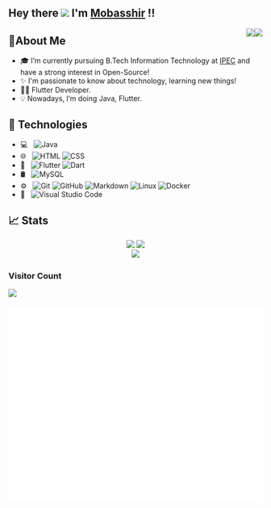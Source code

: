 ## Hey there <img src="https://media.giphy.com/media/hvRJCLFzcasrR4ia7z/giphy.gif" width="25px"> I'm [Mobasshir](https://www.linkedin.com/in/imobasshir/) !!

<a href="https://www.linkedin.com/in/imobasshir/"><img src="https://img.icons8.com/cute-clipart/64/000000/linkedin.png" align="right"/></a> <a href="https://twitter.com/imobasshir"><img src="https://img.icons8.com/cute-clipart/64/000000/twitter.png" align="right"/></a>

## :wave:About Me

- 🎓 I’m currently pursuing B.Tech Information Technology at <a href="https://www.ipec.org.in/">IPEC</a> and have a strong interest in Open-Source! <br>
- ✨ I'm passionate to know about technology, learning new things! <br>
- 👨‍💻 Flutter Developer. <br>
- 💡 Nowadays, I’m doing Java, Flutter. <br>

## 🚀 Technologies

- 💻 &nbsp; ![Java](https://img.shields.io/badge/-Java-333333?style=flat&logo=Java&logoColor=007396)
- 🌐 &nbsp; ![HTML](https://img.shields.io/badge/-HTML5-333333?style=flat&logo=HTML5) ![CSS](https://img.shields.io/badge/-CSS-333333?style=flat&logo=CSS3&logoColor=1572B6)
- 📱 &nbsp; ![Flutter](https://img.shields.io/badge/Flutter-333333?style=flat&logo=flutter) ![Dart](https://img.shields.io/badge/Dart-333333?style=flat&logo=dart)
- 🛢 &nbsp; ![MySQL](https://img.shields.io/badge/-MySQL-333333?style=flat&logo=mysql)
- ⚙️ &nbsp; ![Git](https://img.shields.io/badge/-Git-333333?style=flat&logo=git) ![GitHub](https://img.shields.io/badge/-GitHub-333333?style=flat&logo=github) ![Markdown](https://img.shields.io/badge/-Markdown-333333?style=flat&logo=markdown) ![Linux](https://img.shields.io/badge/Linux-333333?style=flat&logo=linux) ![Docker](https://img.shields.io/badge/Docker-333333?style=flat&logo=docker)
- 🔧 &nbsp; ![Visual Studio Code](https://img.shields.io/badge/-Visual%20Studio%20Code-333333?style=flat&logo=visual-studio-code&logoColor=007ACC)

## 📈 Stats

<p align="center">
	<img width="48%" src="https://github-readme-stats.vercel.app/api?username=imobasshir&show_icons=true&theme=chartreuse-dark" />
  <img width="48%" src="https://github-readme-streak-stats.herokuapp.com/?user=imobasshir&theme=chartreuse-dark" /> <br>
	<img width="40%" src="https://github-readme-stats.vercel.app/api/top-langs/?username=imobasshir&layout=compact&theme=chartreuse-dark&langs_count=6" />
</p>

<!-- ### Contribution Graph -->

<!-- <img width="100%" alt="Mobasshir's Activity Graph" src="https://activity-graph.herokuapp.com/graph?username=imobasshir&theme=xcode" /></a> -->

### Visitor Count

<img src="https://profile-counter.glitch.me/imobasshir/count.svg">
<br/><br/>
<img src="https://github.com/imobasshir/imobasshir/blob/main/github-metrics.svg">
